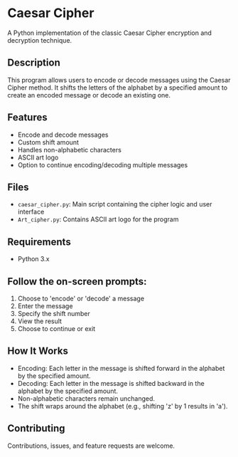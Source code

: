 # Caesar Cipher

A Python implementation of the classic Caesar Cipher encryption and decryption technique.

## Description

This program allows users to encode or decode messages using the Caesar Cipher method. It shifts the letters of the alphabet by a specified amount to create an encoded message or decode an existing one.

## Features

- Encode and decode messages
- Custom shift amount
- Handles non-alphabetic characters
- ASCII art logo
- Option to continue encoding/decoding multiple messages

## Files

- `caesar_cipher.py`: Main script containing the cipher logic and user interface
- `Art_cipher.py`: Contains ASCII art logo for the program

## Requirements

- Python 3.x

## Follow the on-screen prompts:
1. Choose to 'encode' or 'decode' a message
2. Enter the message
3. Specify the shift number
4. View the result
5. Choose to continue or exit

## How It Works

- Encoding: Each letter in the message is shifted forward in the alphabet by the specified amount.
- Decoding: Each letter in the message is shifted backward in the alphabet by the specified amount.
- Non-alphabetic characters remain unchanged.
- The shift wraps around the alphabet (e.g., shifting 'z' by 1 results in 'a').

## Contributing

Contributions, issues, and feature requests are welcome.
